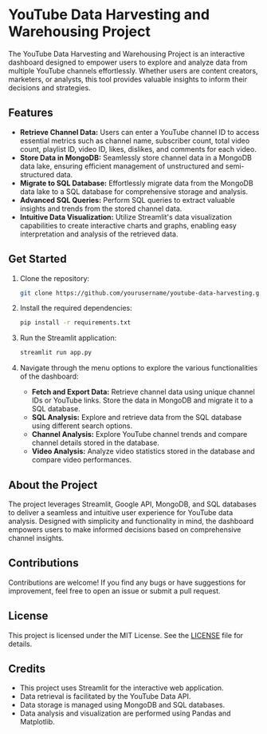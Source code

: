 # YouTube Data Harvesting and Warehousing Project

The YouTube Data Harvesting and Warehousing Project is an interactive dashboard designed to empower users to explore and analyze data from multiple YouTube channels effortlessly. Whether users are content creators, marketers, or analysts, this tool provides valuable insights to inform their decisions and strategies.

## Features

- **Retrieve Channel Data:** Users can enter a YouTube channel ID to access essential metrics such as channel name, subscriber count, total video count, playlist ID, video ID, likes, dislikes, and comments for each video.
- **Store Data in MongoDB:** Seamlessly store channel data in a MongoDB data lake, ensuring efficient management of unstructured and semi-structured data.
- **Migrate to SQL Database:** Effortlessly migrate data from the MongoDB data lake to a SQL database for comprehensive storage and analysis.
- **Advanced SQL Queries:** Perform SQL queries to extract valuable insights and trends from the stored channel data.
- **Intuitive Data Visualization:** Utilize Streamlit's data visualization capabilities to create interactive charts and graphs, enabling easy interpretation and analysis of the retrieved data.

## Get Started

1. Clone the repository:

   ```bash
   git clone https://github.com/yourusername/youtube-data-harvesting.git
   ```

2. Install the required dependencies:

   ```bash
   pip install -r requirements.txt
   ```

3. Run the Streamlit application:

   ```bash
   streamlit run app.py
   ```

4. Navigate through the menu options to explore the various functionalities of the dashboard:
   - **Fetch and Export Data:** Retrieve channel data using unique channel IDs or YouTube links. Store the data in MongoDB and migrate it to a SQL database.
   - **SQL Analysis:** Explore and retrieve data from the SQL database using different search options.
   - **Channel Analysis:** Explore YouTube channel trends and compare channel details stored in the database.
   - **Video Analysis:** Analyze video statistics stored in the database and compare video performances.

## About the Project

The project leverages Streamlit, Google API, MongoDB, and SQL databases to deliver a seamless and intuitive user experience for YouTube data analysis. Designed with simplicity and functionality in mind, the dashboard empowers users to make informed decisions based on comprehensive channel insights.

## Contributions

Contributions are welcome! If you find any bugs or have suggestions for improvement, feel free to open an issue or submit a pull request.

## License

This project is licensed under the MIT License. See the [LICENSE](LICENSE) file for details.

## Credits

- This project uses Streamlit for the interactive web application.
- Data retrieval is facilitated by the YouTube Data API.
- Data storage is managed using MongoDB and SQL databases.
- Data analysis and visualization are performed using Pandas and Matplotlib.
